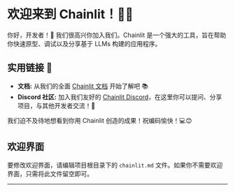 <!--
CO_OP_TRANSLATOR_METADATA:
{
  "original_hash": "c49526c7abc56b0b5f1e835c1739f18e",
  "translation_date": "2025-09-24T09:56:45+00:00",
  "source_file": "Module08/chainlit.md",
  "language_code": "zh"
}
-->
# 欢迎来到 Chainlit！🚀🤖

你好，开发者！👋 我们很高兴你加入我们。Chainlit 是一个强大的工具，旨在帮助你快速原型、调试以及分享基于 LLMs 构建的应用程序。

## 实用链接 🔗

- **文档:** 从我们的全面 [Chainlit 文档](https://docs.chainlit.io) 开始了解吧 📚
- **Discord 社区:** 加入我们友好的 [Chainlit Discord](https://discord.gg/k73SQ3FyUh)，在这里你可以提问、分享项目，与其他开发者交流！💬

我们迫不及待地想看到你用 Chainlit 创造的成果！祝编码愉快！💻😊

## 欢迎界面

要修改欢迎界面，请编辑项目根目录下的 `chainlit.md` 文件。如果你不需要欢迎界面，只需将此文件留空即可。

---

